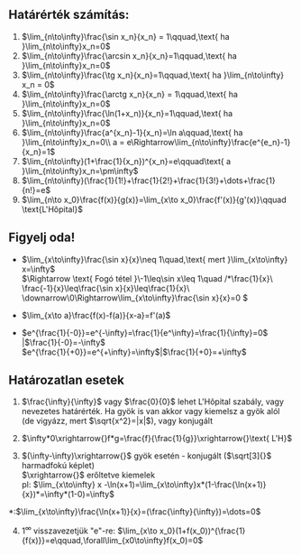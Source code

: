 ## Határérték számítás:

1. $\lim_{n\to\infty}\frac{\sin x_n}{x_n} = 1\qquad,\text{ ha }\lim_{n\to\infty}x_n=0$
2. $\lim_{n\to\infty}\frac{\arcsin x_n}{x_n}=1\qquad,\text{ ha }\lim_{n\to\infty}x_n=0$
3. $\lim_{n\to\infty}\frac{\tg x_n}{x_n}=1\qquad,\text{ ha }\lim_{n\to\infty} x_n = 0$
4. $\lim_{n\to\infty}\frac{\arctg x_n}{x_n} = 1\qquad,\text{ ha }\lim_{n\to\infty}x_n=0$
5. $\lim_{n\to\infty}\frac{\ln(1+x_n)}{x_n}=1\qquad,\text{ ha }\lim_{n\to\infty}x_n=0$
6. $\lim_{n\to\infty}\frac{a^{x_n}-1}{x_n}=\ln a\qquad,\text{ ha }\lim_{n\to\infty}x_n=0\\
a = e\Rightarrow\lim_{n\to\infty}\frac{e^{e_n}-1}{x_n}=1$
7. $\lim_{n\to\infty}(1+\frac{1}{x_n})^{x_n}=e\qquad\text{ a }\lim_{n\to\infty}x_n=\pm\infty$
8. $\lim_{n\to\infty}(\frac{1}{1!}+\frac{1}{2!}+\frac{1}{3!}+\dots+\frac{1}{n!}=e$
9. $\lim_{n\to x_0}\frac{f(x)}{g(x)}=\lim_{x\to x_0}\frac{f'(x)}{g'(x)}\qquad \text{L'Hôpital}$

## Figyelj oda!

- $\lim_{x\to\infty}\frac{\sin x}{x}\neq 1\quad,\text{ mert }\lim_{x\to\infty} x=\infty$  
   $\Rightarrow \text{ Fogó tétel }\\-1\leq\sin x\leq 1\quad /*\frac{1}{x}\\
\frac{-1}{x}\leq\frac{\sin x}{x}\leq\frac{1}{x}\\
\downarrow\\0\Rightarrow\lim_{x\to\infty}\frac{\sin x}{x}=0
$

- $\lim_{x\to a}\frac{f(x)-f(a)}{x-a}=f'(a)$
- $e^{\frac{1}{-0}}=e^{-\infty}=\frac{1}{e^\infty}=\frac{1}{\infty}=0$ |$\frac{1}{-0}=-\infty$  
  $e^{\frac{1}{+0}}=e^{+\infty}=\infty$|$\frac{1}{+0}=+\infty$

## Határozatlan esetek

1. $\frac{\infty}{\infty}$ vagy $\frac{0}{0}$ lehet L'Hôpital szabály, vagy nevezetes határérték. Ha gyök is van akkor vagy kiemelsz a gyök alól (de vigyázz, mert $\sqrt{x^2}=|x|$), vagy konjugált

2. $\infty*0\xrightarrow{}f*g=\frac{f}{\frac{1}{g}}\xrightarrow{}\text{ L'H}$
3. $(\infty-\infty)\xrightarrow{}$ gyök esetén - konjugált ($\sqrt[3]{}$ harmadfokú képlet)  
   $\xrightarrow{}$ erőltetve kiemelek  
   pl: $\lim_{x\to\infty} x -\ln(x+1)=\lim_{x\to\infty}x*(1-\frac{\ln(x+1)}{x})*=\infty*(1-0)=\infty$

\*:$\lim_{x\to\infty}\frac{\ln(x+1)}{x}=(\frac{\infty}{\infty})=\dots=0$

4. $1^\infty$ visszavezetjük "e"-re: $\lim_{x\to x_0}(1+f(x_0))^{\frac{1}{f(x)}}=e\qquad,\forall\lim_{x0\to\infty}f(x_0)=0$
